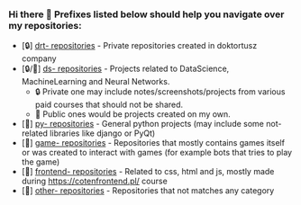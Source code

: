 ### Hi there 👋 Prefixes listed below should help you navigate over my repositories: 


- [🔒] [drt- repositories](https://github.com/SalamanderKrajza?tab=repositories&q=drt-) - Private repositories created in doktortusz company
- [🔒/🔑] [ds- repositories](https://github.com/SalamanderKrajza?tab=repositories&q=ds-) - Projects related to DataScience, MachineLearning and Neural Networks. 
  - 🔒 Private one may include notes/screenshots/projects from various paid courses that should not be shared. 
  - 🔑 Public ones would be projects created on my own.
- [🔑] [py- repositories](https://github.com/SalamanderKrajza?tab=repositories&q=py-) - General python projects (may include some not-related libraries like django or PyQt)
- [🔑] [game- repositories](https://github.com/SalamanderKrajza?tab=repositories&q=game-) - Repositories that mostly contains games itself or was created to interact with games (for example bots that tries to play the game)
- [🔑] [frontend- repositories](https://github.com/SalamanderKrajza?tab=repositories&q=frontend-) - Related to css, html and js, mostly made during https://cotenfrontend.pl/ course
- [🔑] [other- repositories](https://github.com/SalamanderKrajza?tab=repositories&q=other-) - Repositories that not matches any category

<!--
**SalamanderKrajza/SalamanderKrajza** is a ✨ _special_ ✨ repository because its `README.md` (this file) appears on your GitHub profile.

Here are some ideas to get you started:

- 🔭 I’m currently working on ...
- 🌱 I’m currently learning ...
- 👯 I’m looking to collaborate on ...
- 🤔 I’m looking for help with ...
- 💬 Ask me about ...
- 📫 How to reach me: ...
- 😄 Pronouns: ...
- ⚡ Fun fact: ...
-->
